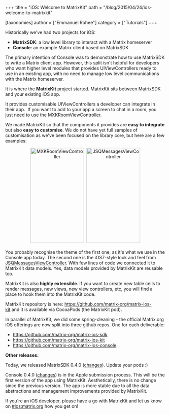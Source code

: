 +++
title = "iOS: Welcome to MatrixKit"
path = "/blog/2015/04/24/ios-welcome-to-matrixkit"

[taxonomies]
author = ["Emmanuel Rohee"]
category = ["Tutorials"]
+++

Historically we've had two projects for iOS:
<ul>
	<li><strong>MatrixSDK</strong>: a low level library to interact with a Matrix homeserver</li>
	<li><strong>Console</strong>: an example Matrix client based on MatrixSDK</li>
</ul>

The primary intention of Console was to demonstrate how to use MatrixSDK to write a Matrix client app.
However, this split isn't helpful for developers who want higher level modules that provides UIViewControllers ready to use in an existing app, with no need to manage low level communications with the Matrix homeserver.

It is where the <strong>MatrixKit</strong> project started. MatrixKit sits between MatrixSDK and your existing iOS app.

It provides customisable UIViewControllers a developer can integrate in their app.  If you want to add to your app a screen to chat in a room, you just need to use the MXKRoomViewController.

We made MatrixKit so that the components it provides are <strong>easy to integrate</strong> but also <strong>easy to customise</strong>. We do not have yet full samples of customisation as we've been focused on the library core, but here are a few examples:
<br/>
<div style="text-align: center">
<img class="alignnone size-medium wp-image-918" src="http://matrix.org/blog/wp-content/uploads/2015/04/MXKRoomViewController-169x300.jpeg" alt="MXKRoomViewController" width="169" height="300" />  <img class="alignnone size-medium wp-image-917" src="http://matrix.org/blog/wp-content/uploads/2015/04/JSQMessagesViewController-169x300.jpeg" alt="JSQMessagesViewController" width="169" height="300" />
</div>
<br/>
You probably recognise the theme of the first one, as it's what we use in the Console app today.
The second one is the iOS7-style look and feel from <a href="https://github.com/jessesquires/JSQMessagesViewController">JSQMessagesViewController</a>. With few lines of code we connected it to MatrixKit data models. Yes, data models provided by MatrixKit are reusable too.

MatrixKit is also <strong>highly extensible</strong>. If you want to create new table cells to render messages, new views, new view controllers, etc, you will find a place to hook them into the MatrixKit code.

MatrixKit repository is here: <a href="https://github.com/matrix-org/matrix-ios-kit">https://github.com/matrix-org/matrix-ios-kit</a> and it is available via CocoaPods (the MatrixKit pod).

In parallel of MatrixKit, we did some spring-cleaning - the official Matrix.org iOS offerings are now split into three github repos. One for each deliverable:
<ul>
	<li><a href="https://github.com/matrix-org/matrix-ios-sdk">https://github.com/matrix-org/matrix-ios-sdk</a></li>
	<li><a href="https://github.com/matrix-org/matrix-ios-kit">https://github.com/matrix-org/matrix-ios-kit</a></li>
	<li><a href="https://github.com/matrix-org/matrix-ios-console">https://github.com/matrix-org/matrix-ios-console</a></li>
</ul>

<strong>Other releases:</strong>

Today, we released MatrixSDK 0.4.0 (<a href="https://github.com/matrix-org/matrix-ios-sdk/blob/master/CHANGES.rst#changes-in-matrix-ios-sdk-in-040-2015-04-23">changes</a>). Update your pods :)

Console 0.4.0 (<a href="https://github.com/matrix-org/matrix-ios-console/blob/master/CHANGES.rst#changes-in-console-in-040-2015-04-23">changes</a>) is in the Apple submission process. This will be the first version of the app using MatrixKit. Aesthetically, there is no change since the previous version. The app is more stable due to all the data abstractions and management improvements provided by MatrixKit.

If you're an iOS developer, please have a go with MatrixKit and let us know on <a href="/beta/#/room/#ios:matrix.org">#ios:matrix.org</a> how you get on!
